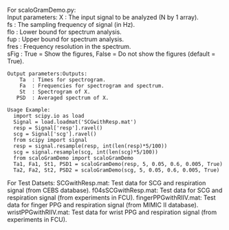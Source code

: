 For scaloGramDemo.py:    
    Input parameters:
         X  : The input signal to be analyzed (N by 1 array).        
        fs  : The sampling frequency of signal (in Hz).       
       flo  : Lower bound for spectrum analysis.       
       fup  : Upper bound for spectrum analysis.      
      fres  : Frequency resolution in the spectrum.     
      sFig  : True = Show the figures, False = Do not show the figures
             (default = True).

    Output parameters:Outputs:
        Ta  : Times for spectrogram.
        Fa  : Frequencies for spectrogram and spectrum.
        St  : Spectrogram of X.
       PSD  : Averaged spectrum of X.

    Usage Example:
      import scipy.io as load
      Signal = load.loadmat('SCGwithResp.mat')
      resp = Signal['resp'].ravel()
      scg = Signal['scg'].ravel()
      from scipy import signal
      resp = signal.resample(resp, int(len(resp)*5/100))
      scg = signal.resample(scg, int(len(scg)*5/100))
      from scaloGramDemo import scaloGramDemo
      Ta1, Fa1, St1, PSD1 = scaloGramDemo(resp, 5, 0.05, 0.6, 0.005, True)
      Ta2, Fa2, St2, PSD2 = scaloGramDemo(scg, 5, 0.05, 0.6, 0.005, True)


For Test Datsets:
      SCGwithResp.mat: Test data for SCG and respiration signal (from CEBS database).
      f04sSCGwithResp.mat: Test data for SCG and respiration signal (from experiments in FCU).
      fingerPPGwithRIIV.mat: Test data for finger PPG and respiration signal (from MIMIC II database).
      wristPPGwithRIIV.mat: Test data for wrist PPG and respiration signal (from experiments in FCU). 
